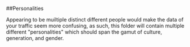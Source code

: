 ##Personalities

Appearing to be muiltiple distinct different people would make the data of your traffic seem more confusing, as such, this folder will contain multiple different "personalities" which should span the gamut of culture, generation, and gender.
